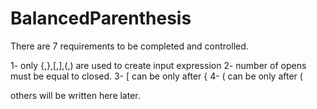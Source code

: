 # BalancedParenthesis

There are 7 requirements to be completed and controlled.

1- only {,},[,],(,) are used to create input expression
2- number of opens must be equal to closed.
3- [ can be only after {
4- ( can be only after (


others will be written here later.

